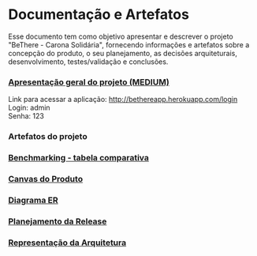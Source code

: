 # Documentação e Artefatos

Esse documento tem como objetivo apresentar e descrever o projeto "BeThere - Carona Solidária", fornecendo informações e artefatos sobre a concepção do produto, o seu planejamento, as decisões arquiteturais, desenvolvimento, testes/validação e conclusões.

### [Apresentação geral do projeto (MEDIUM)](https://medium.com/@antoniolimajr_29030/bethere-carona-solid%C3%A1ria-870805f2f622)

Link para acessar a aplicação:
http://bethereapp.herokuapp.com/login    
Login: admin    
Senha: 123

### Artefatos do projeto

### [Benchmarking - tabela comparativa](testes.md)

### [Canvas do Produto](canvas-do-produto.md)

### [Diagrama ER](DiagramaER.md)

### [Planejamento da Release](planejamento-da-release.md)

### [Representação da Arquitetura](representacao-da-arquitetura.md)
